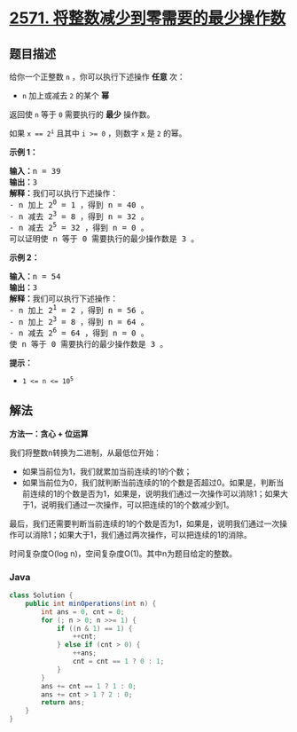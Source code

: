 # [2571. 将整数减少到零需要的最少操作数](https://leetcode.cn/problems/minimum-operations-to-reduce-an-integer-to-0)

## 题目描述

<p>给你一个正整数 <code>n</code> ，你可以执行下述操作 <strong>任意</strong> 次：</p>

<ul>
	<li><code>n</code> 加上或减去 <code>2</code> 的某个 <strong>幂</strong></li>
</ul>

<p>返回使 <code>n</code> 等于 <code>0</code> 需要执行的 <strong>最少</strong> 操作数。</p>

<p>如果 <code>x == 2<sup>i</sup></code> 且其中 <code>i &gt;= 0</code> ，则数字 <code>x</code> 是 <code>2</code> 的幂。</p>

<p><strong>示例 1：</strong></p>

<pre>
<strong>输入：</strong>n = 39
<strong>输出：</strong>3
<strong>解释：</strong>我们可以执行下述操作：
- n 加上 2<sup>0</sup> = 1 ，得到 n = 40 。
- n 减去 2<sup>3</sup> = 8 ，得到 n = 32 。
- n 减去 2<sup>5</sup> = 32 ，得到 n = 0 。
可以证明使 n 等于 0 需要执行的最少操作数是 3 。
</pre>

<p><strong>示例 2：</strong></p>

<pre>
<strong>输入：</strong>n = 54
<strong>输出：</strong>3
<strong>解释：</strong>我们可以执行下述操作：
- n 加上 2<sup>1</sup> = 2 ，得到 n = 56 。
- n 加上 2<sup>3</sup> = 8 ，得到 n = 64 。
- n 减去 2<sup>6</sup> = 64 ，得到 n = 0 。
使 n 等于 0 需要执行的最少操作数是 3 。 
</pre>

<p><strong>提示：</strong></p>

<ul>
	<li><code>1 &lt;= n &lt;= 10<sup>5</sup></code></li>
</ul>

## 解法

**方法一：贪心 + 位运算**

我们将整数n转换为二进制，从最低位开始：

-   如果当前位为1，我们就累加当前连续的1的个数；
-   如果当前位为0，我们就判断当前连续的1的个数是否超过0。如果是，判断当前连续的1的个数是否为1，如果是，说明我们通过一次操作可以消除1；如果大于1，说明我们通过一次操作，可以把连续的1的个数减少到1。

最后，我们还需要判断当前连续的1的个数是否为1，如果是，说明我们通过一次操作可以消除1；如果大于1，我们通过两次操作，可以把连续的1的消除。

时间复杂度O(log n)，空间复杂度O(1)。其中n为题目给定的整数。

### **Java**

```java
class Solution {
    public int minOperations(int n) {
        int ans = 0, cnt = 0;
        for (; n > 0; n >>= 1) {
            if ((n & 1) == 1) {
                ++cnt;
            } else if (cnt > 0) {
                ++ans;
                cnt = cnt == 1 ? 0 : 1;
            }
        }
        ans += cnt == 1 ? 1 : 0;
        ans += cnt > 1 ? 2 : 0;
        return ans;
    }
}
```

